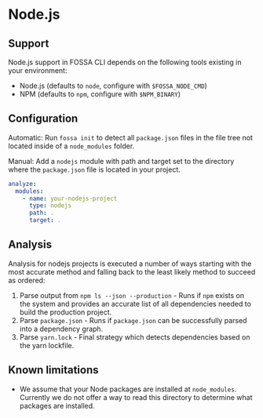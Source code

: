 # Node.js

## Support

Node.js support in FOSSA CLI depends on the following tools existing in your environment:

- Node.js (defaults to `node`, configure with `$FOSSA_NODE_CMD`)
- NPM (defaults to `npm`, configure with `$NPM_BINARY`)

## Configuration
   
Automatic: Run `fossa init` to detect all `package.json` files in the file tree not located inside of a `node_modules` folder.

Manual: Add a `nodejs` module with path and target set to the directory where the `package.json` file is located in your project.

```yaml
analyze:
  modules:
    - name: your-nodejs-project
      type: nodejs
      path: .
      target: .
```

## Analysis

Analysis for nodejs projects is executed a number of ways starting with the most accurate method and falling back to the least likely method to succeed as ordered:
1. Parse output from `npm ls --json --production` - Runs if `npm` exists on the system and provides an accurate list of all dependencies needed to build the production project.
2. Parse `package.json` - Runs if `package.json` can be successfully parsed into a dependency graph.
3. Parse `yarn.lock` - Final strategy which detects dependencies based on the yarn lockfile.

## Known limitations

- We assume that your Node packages are installed at `node_modules`. Currently we do not offer a way to read this directory to determine what packages are installed.